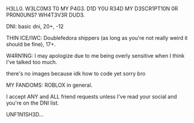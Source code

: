 H3LL0. W3LC0M3 T0 MY P4G3.
D1D Y0U R34D MY D3SCR1PT10N 0R PR0N0UNS?
WH4T3V3R DUD3. 

DNI: basic dni, 20+, -12

THIN ICE/IWC: Doublefedora shippers (as long as you're not really weird it should be fine), 17+.

W4RN1NG: I may apologize due to me being overly sensitive when I think I've talked too much. 

there's no images because idk how to code yet sorry bro

MY FANDOMS: ROBLOX in general.

I accept ANY and ALL friend requests unless I've read your social and you're on the DNI list.

UNF1N1SH3D...
